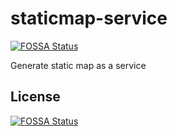 # staticmap-service
[![FOSSA Status](https://app.fossa.com/api/projects/git%2Bgithub.com%2Fgihan10%2Fstaticmap-service.svg?type=shield)](https://app.fossa.com/projects/git%2Bgithub.com%2Fgihan10%2Fstaticmap-service?ref=badge_shield)

Generate static map as a service


## License
[![FOSSA Status](https://app.fossa.com/api/projects/git%2Bgithub.com%2Fgihan10%2Fstaticmap-service.svg?type=large)](https://app.fossa.com/projects/git%2Bgithub.com%2Fgihan10%2Fstaticmap-service?ref=badge_large)